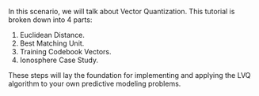 
In this scenario, we will talk about Vector Quantization. This tutorial is broken down into 4 parts:
1. Euclidean Distance.
2. Best Matching Unit.
3. Training Codebook Vectors.
4. Ionosphere Case Study.

These steps will lay the foundation for implementing and applying the LVQ algorithm to
your own predictive modeling problems.